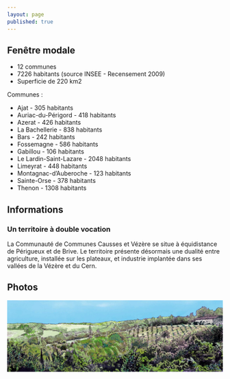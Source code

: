```yaml
---
layout: page
published: true
---
```


## Fenêtre modale
- 12 communes
- 7226 habitants (source INSEE - Recensement 2009) 
- Superficie de 220 km2

Communes :
- Ajat - 305 habitants
- Auriac-du-Périgord - 418 habitants
- Azerat - 426 habitants
- La Bachellerie - 838 habitants
- Bars - 242 habitants
- Fossemagne - 586 habitants
- Gabillou - 106 habitants
- Le Lardin-Saint-Lazare - 2048 habitants
- Limeyrat - 448 habitants
- Montagnac-d’Auberoche - 123 habitants
- Sainte-Orse - 378 habitants
- Thenon - 1308 habitants

## Informations
### Un territoire à double vocation
La Communauté de Communes Causses et Vézère se situe à équidistance de Périgueux et de Brive. Le territoire présente désormais une dualité entre agriculture, installée sur les plateaux, et industrie implantée dans ses vallées de la Vézère et du Cern.

## Photos
![Polyculture sur le causse et ferme isolée](data/images/26/portrait/CAUSSES_VEZERE.jpg)
